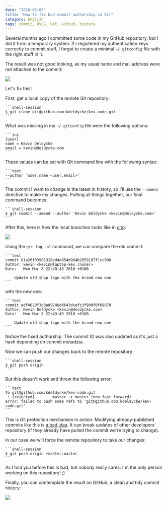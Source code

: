 ```yaml
---
date: "2010-05-05"
title: "How-to fix bad commit authorship in Git"
category: English
tags: commit, DVCS, Git, GitHub, history
---
```


Several months ago I committed some code in my GitHub repository, but I did it from a temporary system. If I registered my authentication keys correctly to commit stuff, I forgot to create a minimal `~/.gitconfig` file with the right stuff in it.

The result was not good looking, as my usual name and mail address were not attached to the commit:

![]({attach}bad-git-commit-history-authorship.png)

Let's fix this!

First, get a local copy of the remote Git repository:

    ```shell-session
    $ git clone git@github.com:kdeldycke/kev-code.git
    ```

What was missing in my `~/.gitconfig` file were the following options:

    ```ini
    [user]
    name = Kevin Deldycke
    email = kevin@deldycke.com
    ```

These values can be set with Git command line with the following syntax:

    ```text
    --author 'user.name <user.email>'
    ```

The commit I want to change is the latest in history, so I'll use the `--amend` directive to make my changes. Putting all things together, our final command becomes:

    ```shell-session
    $ git commit --amend --author 'Kevin Deldycke <kevin@deldycke.com>'
    ```

After this, here is how the local branches looks like in [gitg](https://trac.novowork.com/gitg/):

![]({attach}amended-git-commit-in-gitg.png)

Using the `git log -n1` command, we can compare the old commit:

    ```text
    commit 81a26f03901918ed4a954d964b2659187f1cc988
    Author: kevin <kevin@laptop-kev.(none)>
    Date:   Mon Mar 8 22:49:43 2010 +0100

        Update old shop logo with the brand new one
    ```

with the new one:

    ```text
    commit adf4620f3d8a89746dd643dcefc3f900f0f69878
    Author: Kevin Deldycke <kevin@deldycke.com>
    Date:   Mon Mar 8 22:49:43 2010 +0100

        Update old shop logo with the brand new one
    ```

Notice the fixed authorship. The commit ID was also updated as it's just a hash depending on commit metadata.

Now we can push our changes back to the remote repository:

    ```shell-session
    $ git push origin
    ```

But this doesn't work and throw the following error:

    ```text
    To git@github.com:kdeldycke/kev-code.git
     ! [rejected]        master -> master (non-fast forward)
    error: failed to push some refs to 'git@github.com:kdeldycke/kev-code.git'
    ```

This is Git protection mechanism in action. Modifying already-published commits like this is [a bad idea](https://stackoverflow.com/questions/253055/how-do-i-push-amended-commit-to-the-remote-git-repo). It can break updates of other developers' repository (if they already have pulled the commit we're trying to change).

In our case we will force the remote repository to take our changes:

    ```shell-session
    $ git push origin +master:master
    ```

As I told you before this is bad, but nobody really cares: I'm the only person working on this repository! ;)

Finally, you can contemplate the result on GitHub, a clean and tidy commit history:

![]({attach}fixed-git-commit-history-authorship.png)

